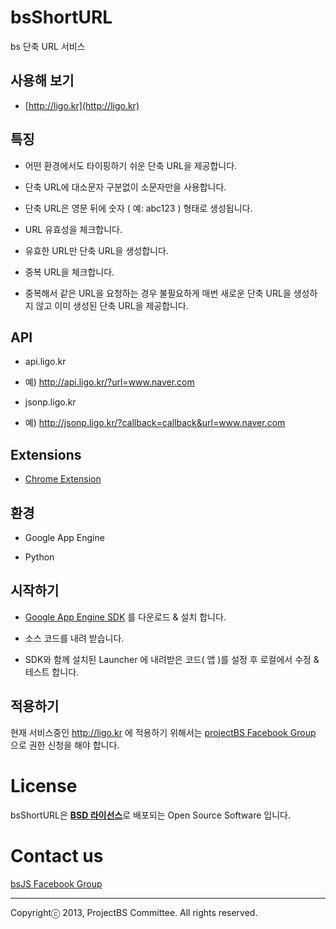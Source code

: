bsShortURL
==========

bs 단축 URL 서비스

## 사용해 보기

* [http://ligo.kr](http://ligo.kr)

## 특징

* 어떤 환경에서도 타이핑하기 쉬운 단축 URL을 제공합니다.

 - 단축 URL에 대소문자 구분없이 소문자만을 사용합니다.

 - 단축 URL은 영문 뒤에 숫자 ( 예: abc123 ) 형태로 생성됩니다.

* URL 유효성을 체크합니다.

 - 유효한 URL만 단축 URL을 생성합니다.

* 중복 URL을 체크합니다.

 - 중복해서 같은 URL을 요청하는 경우 불필요하게 매번 새로운 단축 URL을 생성하지 않고 이미 생성된 단축 URL을 제공합니다.

## API

* api.ligo.kr

 - 예) http://api.ligo.kr/?url=www.naver.com

* jsonp.ligo.kr

 - 예) http://jsonp.ligo.kr/?callback=callback&url=www.naver.com

## Extensions

* [Chrome Extension](http://ligo.kr/j8)

## 환경

* Google App Engine

* Python

## 시작하기

* [Google App Engine SDK](http://ligo.kr/x7) 를 다운로드 & 설치 합니다.

* 소스 코드를 내려 받습니다.

* SDK와 함께 설치된 Launcher 에 내려받은 코드( 앱 )를 설정 후 로컬에서 수정 & 테스트 합니다.

## 적용하기

현재 서비스중인 http://ligo.kr 에 적용하기 위해서는 <a href='https://www.facebook.com/groups/bs5js/' target='_blank'>projectBS Facebook Group</a> 으로 권한 신청을 해야 합니다.

# License

bsShortURL은 <a href='http://opensource.org/licenses/BSD-3-Clause' target='_blank'><b>BSD 라이선스</b></a>로 배포되는 Open Source Software 입니다.


# Contact us

<a href='https://www.facebook.com/groups/bs5js/' target='_blank'>bsJS Facebook Group</a>


----------
Copyrightⓒ 2013, ProjectBS Committee. All rights reserved.
